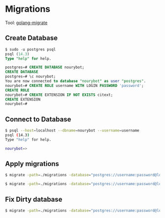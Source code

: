 # Migrations

Tool: [golang-migrate](https://github.com/golang-migrate/migrate/tree/master/cmd/migrate)

## Create Database
```sql
$ sudo -u postgres psql
psql (14.3)
Type "help" for help.

postgres=# CREATE DATABASE nourybot;
CREATE DATABASE
postgres=# \c nourybot;
You are now connected to database "nourybot" as user "postgres".
nourybot=# CREATE ROLE username WITH LOGIN PASSWORD 'password';
CREATE ROLE
nourybot=# CREATE EXTENSION IF NOT EXISTS citext;
CREATE EXTENSION
nourybot=# 
```

## Connect to Database
```sh
$ psql --host=localhost --dbname=nourybot --username=username
psql (14.3)
Type "help" for help.

nourybot=> 
```

## Apply migrations
```sh
$ migrate -path=./migrations -database="postgres://username:password@localhost/nourybot?sslmode=disable" up
```

```sh
$ migrate -path=./migrations -database="postgres://username:password@localhost/nourybot?sslmode=disable" down
```

## Fix Dirty database
```sh
$ migrate -path=./migrations -database="postgres://username:password@localhost/nourybot?sslmode=disable" force 1
```